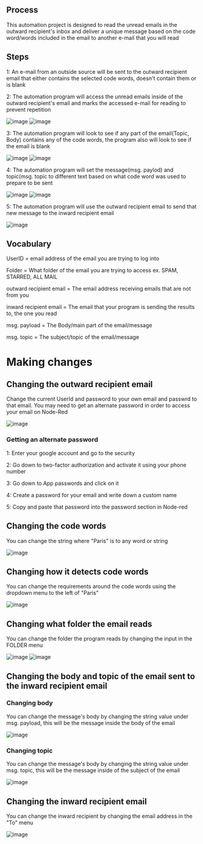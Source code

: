## Process
This automation project is designed to read the unread emails in the outward recipient's inbox and deliver a unique message based on the code word/words included in the email to another e-mail that you will read

## Steps
1: An e-mail from an outside source will be sent to the outward recipient email that either contains the selected code words, doesn't contain them or is blank


2: The automation program will access the unread emails inside of the outward recipient's email and marks the accessed e-mail for reading to prevent repetition 

![image](https://github.com/0Domlightning0/Automation/assets/99225898/b3a0e82c-c3be-4fd6-8e78-2d4ee73db6de) ![image](https://github.com/0Domlightning0/Automation/assets/99225898/b94ea6a8-63c0-4393-91a5-09f6f6d99647)



3: The automation program will look to see if any part of the email(Topic, Body) contains any of the code words, the program also will look to see if the email is blank

![image](https://github.com/0Domlightning0/Automation/assets/99225898/9b867af2-5e86-41d9-8c98-0ee1f19743d5) ![image](https://github.com/0Domlightning0/Automation/assets/99225898/57d2cca3-55ce-4f91-b61e-ced37c5f5613)

4: The automation program will set the message(msg. paylod) and topic(msg. topic to different text based on what code word was used to prepare to be sent

![image](https://github.com/0Domlightning0/Automation/assets/99225898/bfbf166a-8bd1-4b8f-8600-19e7b04458cb) ![image](https://github.com/0Domlightning0/Automation/assets/99225898/2d64445c-1aea-4aae-8971-ab5a9cd9d2e8)


5: The automation program will use the outward recipient email to send that new message to the inward recipient email 

![image](https://github.com/0Domlightning0/Automation/assets/99225898/1496b923-a87f-4aa8-bed8-a4b91f4722d1)

## Vocabulary
UserID = email address of the email you are trying to log into 

Folder = What folder of the email you are trying to access ex. SPAM, STARRED, ALL MAIL

outward recipient email = The email address receiving emails that are not from you

inward recipient email = The email that your program is sending the results to, the one you read

msg. payload = The Body/main part of the email/message

msg. topic = The subject/topic of the email/message

# Making changes 

## Changing the outward recipient email

Change the current UserId and password to your own email and passwrd to that email. You may need to get an alternate password in order to access your email on Node-Red

![image](https://github.com/0Domlightning0/Automation/assets/99225898/9406351f-c464-4602-bcf5-7d319fcf5ff5)

### Getting an alternate password

1: Enter your google account and go to the security 

2: Go down to two-factor authorization and activate it using your phone number

3: Go down to App passwords and click on it

4: Create a password for your email and write down a custom name

5: Copy and paste that password into the password section in Node-red 

## Changing the code words 

You can change the string where "Paris" is to any word or string

![image](https://github.com/0Domlightning0/Automation/assets/99225898/00f462d8-cff2-43da-83b6-cd4d45e514e6)

## Changing how it detects code words 

You can change the requirements around the code words using the dropdown menu to the left of "Paris"

![image](https://github.com/0Domlightning0/Automation/assets/99225898/74bd4fab-787f-4481-ab0a-7c644afc3b14)

## Changing what folder the email reads

You can change the folder the program reads by changing the input in the FOLDER menu

![image](https://github.com/0Domlightning0/Automation/assets/99225898/041a18da-45f0-4384-9ccf-42dd279f94a5) ![image](https://github.com/0Domlightning0/Automation/assets/99225898/a12b7329-16a8-41c2-adfc-2dd61815b4ff)

## Changing the body and topic of the email sent to the inward recipient email

### Changing body

You can change the message's body by changing the string value under msg. payload, this will be the message inside the body of the email

![image](https://github.com/0Domlightning0/Automation/assets/99225898/ad43cbdd-b337-4b6d-a708-5062a573b41f)

### Changing topic

You can change the message's body by changing the string value under msg. topic, this will be the message inside of the subject of the email

![image](https://github.com/0Domlightning0/Automation/assets/99225898/36a1fd46-1e60-4bad-aedb-b798c091a9dd)

## Changing the inward recipient email

You can change the inward recipient by changing the email address in the "To" menu

![image](https://github.com/0Domlightning0/Automation/assets/99225898/bd70add0-5ea8-4d4b-950d-eb6194030e0c)

















